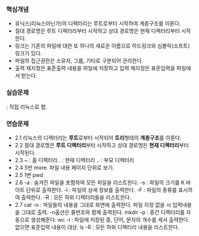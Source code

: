 ### **핵심개념**
- 유닉스(리눅스아닌가)의 디렉터리는 루트로부터 시작하여 계층구조를 이룬다.
- 절대 경로명은 루트 디렉터리부터 시작하고 상대 경로명은 현재 디렉터리부터 시작한다.
- 링크는 기존의 파일에 대한 또 하나의 새로운 이름으로 하드링크와 심볼릭(소프트) 링크가 있다.
- 파일의 접근권한은 소유자, 그룹, 기타로 구분되어 관리한다.
- 출력 재지정은 표준출력 내용을 파일에 저장하고 입력 재지정은 표준입력을 파일에서 받는다.

### **실습문제**
: 직접 리눅스로 함.

### **연습문제**
- 2.1 리눅스의 디렉터리는 **루트**로부터 시작되어 **트리**형태의 **계층구조**를 이룬다.
- 2.2 절대 경로명은 **루트 디렉터리**부터 시작하고 상대 경로명은 **현재 디렉터리**부터 시작된다.
- 2.3
~ : 홈 디렉터리
. : 현재 디렉터리
.. : 부모 디렉터리
- 2.4 5번 more. 파일 내용 페이지 단위로 보기.
- 2.5 1번 pwd
- 2.6
-a : 숨겨진 파일을 포함하여 모든 파일을 리스트한다.
-s : 파일의 크기를 K 바이트 단위로 출력한다.
-l : 파일의 상세 정보를 출력한다.
-F : 파일의 종류를 표시하여 출력한다.
-R : 모든 하위 디렉터리들을 리스트한다.
- 2.7
cat -n : 파일들의 내용을 그대로 화면에 출력한다. 파일 지정 없을 시 입력내용을 그대로 출력. -n옵션은 줄번호와 함께 출력된다.
mkdir -p : 중간 디렉터리를 자동으로 생성해준다.
wc -l : 파일에 저장된 중, 단어, 문자의 개수를 세서 출력한다. 없으면 표준입력 내용이 대상.
ls -R : 모든 하위 디렉터리 내용을 리스트한다.
